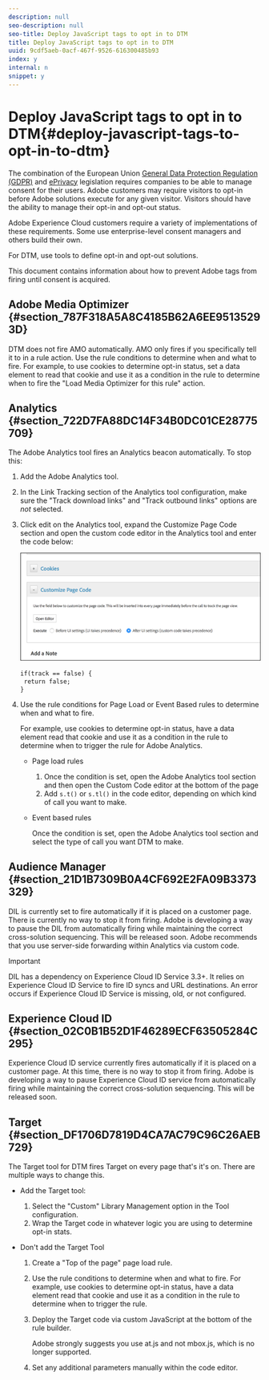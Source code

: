 ```yaml
---
description: null
seo-description: null
seo-title: Deploy JavaScript tags to opt in to DTM
title: Deploy JavaScript tags to opt in to DTM
uuid: 9cdf5aeb-0acf-467f-9526-616300485b93
index: y
internal: n
snippet: y
---
```


# Deploy JavaScript tags to opt in to DTM{#deploy-javascript-tags-to-opt-in-to-dtm}

The combination of the European Union [General Data Protection Regulation (GDPR)](https://gdpr-info.eu/art-7-gdpr/) and [ePrivacy](https://medium.com/mydata/consent-lost-gdpr-and-found-eprivacy-e85cf881ffb) legislation requires companies to be able to manage consent for their users. Adobe customers may require visitors to opt-in before Adobe solutions execute for any given visitor. Visitors should have the ability to manage their opt-in and opt-out status.

Adobe Experience Cloud customers require a variety of implementations of these requirements. Some use enterprise-level consent managers and others build their own.

For DTM, use tools to define opt-in and opt-out solutions.

This document contains information about how to prevent Adobe tags from firing until consent is acquired.

## Adobe Media Optimizer {#section_787F318A5A8C4185B62A6EE95135293D}

DTM does not fire AMO automatically. AMO only fires if you specifically tell it to in a rule action. Use the rule conditions to determine when and what to fire. For example, to use cookies to determine opt-in status, set a data element to read that cookie and use it as a condition in the rule to determine when to fire the "Load Media Optimizer for this rule" action.

## Analytics {#section_722D7FA88DC14F34B0DC01CE28775709}

The Adobe Analytics tool fires an Analytics beacon automatically. To stop this:

1. Add the Adobe Analytics tool. 
1. In the Link Tracking section of the Analytics tool configuration, make sure the "Track download links" and "Track outbound links" options are *not* selected. 
1. Click edit on the Analytics tool, expand the Customize Page Code section and open the custom code editor in the Analytics tool and enter the code below:

   ![](assets/aagdpr.png)

   ```
   if(track == false) {  
    return false; 
   }
   ```

1. Use the rule conditions for Page Load or Event Based rules to determine when and what to fire.

   For example, use cookies to determine opt-in status, have a data element read that cookie and use it as a condition in the rule to determine when to trigger the rule for Adobe Analytics.

    * Page load rules

        1. Once the condition is set, open the Adobe Analytics tool section and then open the Custom Code editor at the bottom of the page 
        1. Add `s.t()` or `s.tl()` in the code editor, depending on which kind of call you want to make.

    * Event based rules

      Once the condition is set, open the Adobe Analytics tool section and select the type of call you want DTM to make.

## Audience Manager {#section_21D1B7309B0A4CF692E2FA09B3373329}

DIL is currently set to fire automatically if it is placed on a customer page. There is currently no way to stop it from firing. Adobe is developing a way to pause the DIL from automatically firing while maintaining the correct cross-solution sequencing. This will be released soon. Adobe recommends that you use server-side forwarding within Analytics via custom code.

>[!IMPORTANT]
>
>DIL has a dependency on Experience Cloud ID Service 3.3+. It relies on Experience Cloud ID Service to fire ID syncs and URL destinations. An error occurs if Experience Cloud ID Service is missing, old, or not configured.

## Experience Cloud ID {#section_02C0B1B52D1F46289ECF63505284C295}

Experience Cloud ID service currently fires automatically if it is placed on a customer page. At this time, there is no way to stop it from firing. Adobe is developing a way to pause Experience Cloud ID service from automatically firing while maintaining the correct cross-solution sequencing. This will be released soon.

## Target {#section_DF1706D7819D4CA7AC79C96C26AEB729}

The Target tool for DTM fires Target on every page that's it's on. There are multiple ways to change this.

* Add the Target tool:

    1. Select the "Custom" Library Management option in the Tool configuration. 
    1. Wrap the Target code in whatever logic you are using to determine opt-in stats.

* Don't add the Target Tool

    1. Create a "Top of the page" page load rule. 
    1. Use the rule conditions to determine when and what to fire. For example, use cookies to determine opt-in status, have a data element read that cookie and use it as a condition in the rule to determine when to trigger the rule. 
    1. Deploy the Target code via custom JavaScript at the bottom of the rule builder.

       Adobe strongly suggests you use at.js and not mbox.js, which is no longer supported. 
    1. Set any additional parameters manually within the code editor.

